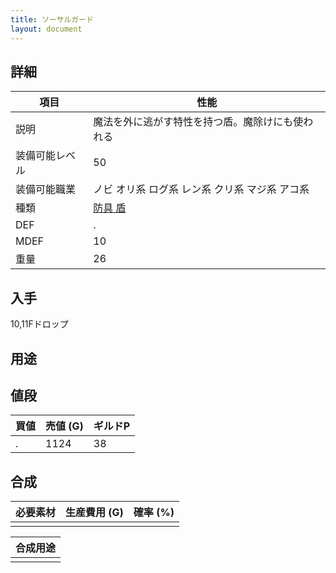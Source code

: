 ```yaml
---
title: ソーサルガード
layout: document
---
```

## 詳細


|項目|性能|
|---|---|
|説明|魔法を外に逃がす特性を持つ盾。魔除けにも使われる|
|装備可能レベル|50|
|装備可能職業|ノビ オリ系 ログ系 レン系 クリ系 マジ系 アコ系|
|種類|[防具 盾](防具(盾))|
|DEF|.|
|MDEF|10|
|重量|26|

## 入手

10,11Fドロップ

## 用途


## 値段


|買値|売値 (G)|ギルドP|
|---|---|---|
|.|1124|38|

## 合成


|必要素材|生産費用 (G)|確率 (%)|
|---|---|---|
||||


|合成用途|
|---|
||
